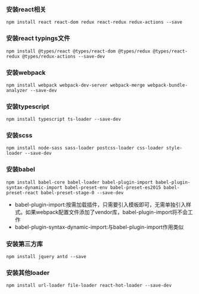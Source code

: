 ### 安装react相关
```text
npm install react react-dom redux react-redux redux-actions --save
```

### 安装react typings文件
```text
npm install @types/react @types/react-dom @types/redux @types/react-redux @types/redux-actions --save-dev
```

### 安装webpack
```text
npm install webpack webpack-dev-server webpack-merge webpack-bundle-analyzer --save-dev
```

### 安装typescript
```text
npm install typescript ts-loader --save-dev
```

### 安装scss
```text
npm install node-sass sass-loader postcss-loader css-loader style-loader --save-dev
```

### 安装babel
```text
npm install babel-core babel-loader babel-plugin-import babel-plugin-syntax-dynamic-import babel-preset-env babel-preset-es2015 babel-preset-react babel-preset-stage-0 --save-dev
```

* babel-plugin-import:按需加载插件，只需要引入模板即可，无需单独引入样式。如果webpack配置文件添加了vendor库，babel-plugin-import将不会工作
* babel-plugin-syntax-dynamic-import:与babel-plugin-import作用类似

### 安装第三方库
```text
npm install jquery antd --save
```

### 安装其他loader
```text
npm install url-loader file-loader react-hot-loader --save-dev
```